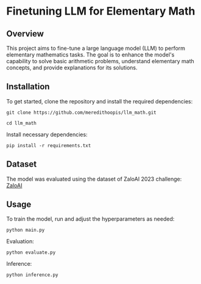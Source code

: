 # Finetuning LLM for Elementary Math

## Overview
This project aims to fine-tune a large language model (LLM) to perform elementary mathematics tasks. The goal is to enhance the model's capability to solve basic arithmetic problems, understand elementary math concepts, and provide explanations for its solutions.


## Installation
To get started, clone the repository and install the required dependencies:

```
git clone https://github.com/meredithoopis/llm_math.git
```

```
cd llm_math 
```

Install necessary dependencies: 
```
pip install -r requirements.txt
``` 

## Dataset
The model was evaluated using the dataset of ZaloAI 2023 challenge: [ZaloAI](https://challenge.zalo.ai/portal/elementary-maths-solving)

## Usage 
To train the model, run and adjust the hyperparameters as needed: 
```
python main.py 
```

Evaluation: 
```
python evaluate.py 
```

Inference: 
```
python inference.py 
```
